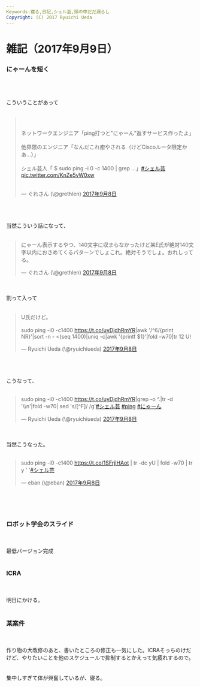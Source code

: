 ```yaml
---
Keywords:寝る,日記,シェル芸,頭の中だだ漏らし
Copyright: (C) 2017 Ryuichi Ueda
---
```

# 雑記（2017年9月9日）
<h3>にゃーんを短く</h3><br />
<br />
<br />
こういうことがあって<br />
<br />
<blockquote class="twitter-tweet" data-lang="ja"><br />
<p dir="ltr" lang="ja">ネットワークエンジニア「ping打つと"にゃーん"返すサービス作ったよ」<br />
<br />
他界隈のエンジニア「なんだこれ癒やされる（けどCiscoルータ限定かあ…）」<br />
<br />
シェル芸人「 $ sudo ping -i 0 -c 1400 | grep …」<a href="https://twitter.com/hashtag/%E3%82%B7%E3%82%A7%E3%83%AB%E8%8A%B8?src=hash">#シェル芸</a> <a href="https://t.co/KnZe5vW0xw">pic.twitter.com/KnZe5vW0xw</a></p><br />
— ぐれさん (\@grethlen) <a href="https://twitter.com/grethlen/status/906154326975905793">2017年9月8日</a></blockquote><br />
<script async src="//platform.twitter.com/widgets.js" charset="utf-8"></script><br />
<br />
当然こういう話になって、<br />
<br />
<blockquote class="twitter-tweet" data-lang="ja"><p lang="ja" dir="ltr">にゃーん表示するやつ、140文字に収まらなかったけど某E氏が絶対140文字以内におさめてくるパターンでしょこれ。絶対そうでしょ。おれしってる。</p>&mdash; ぐれさん (\@grethlen) <a href="https://twitter.com/grethlen/status/906167669518327808">2017年9月8日</a></blockquote> <script async src="//platform.twitter.com/widgets.js" charset="utf-8"></script><br />
<br />
割って入って<br />
<br />
<blockquote class="twitter-tweet" data-lang="ja"><p lang="ja" dir="ltr">U氏だけど。<br><br>sudo ping -i0 -c1400 <a href="https://t.co/uyDjdhRmYR">https://t.co/uyDjdhRmYR</a>|awk &#39;/^6/{print NR}&#39;|sort -n - &lt;(seq 1400)|uniq -c|awk &#39;{printf $1}&#39;|fold -w70|tr 12 U!</p>&mdash; Ryuichi Ueda (\@ryuichiueda) <a href="https://twitter.com/ryuichiueda/status/906286383580381184">2017年9月8日</a></blockquote> <script async src="//platform.twitter.com/widgets.js" charset="utf-8"></script><br />
<br />
<br />
こうなって、<br />
<br />
<blockquote class="twitter-tweet" data-lang="ja"><p lang="en" dir="ltr">sudo ping -i0 -c1400 <a href="https://t.co/uyDjdhRmYR">https://t.co/uyDjdhRmYR</a>|grep -o ^.|tr -d &#39;\\n&#39;|fold -w70| sed &#39;s/[^F]/ /g&#39;<a href="https://twitter.com/hashtag/%E3%82%B7%E3%82%A7%E3%83%AB%E8%8A%B8?src=hash">#シェル芸</a> <a href="https://twitter.com/hashtag/ping?src=hash">#ping</a> <a href="https://twitter.com/hashtag/%E3%81%AB%E3%82%83%E3%83%BC%E3%82%93?src=hash">#にゃーん</a></p>&mdash; Ryuichi Ueda (\@ryuichiueda) <a href="https://twitter.com/ryuichiueda/status/906291672153075712">2017年9月8日</a></blockquote> <script async src="//platform.twitter.com/widgets.js" charset="utf-8"></script><br />
<br />
当然こうなった。<br />
<br />
<blockquote class="twitter-tweet" data-lang="ja"><p lang="en" dir="ltr">sudo ping -i0 -c1400 <a href="https://t.co/1SFrjlHAot">https://t.co/1SFrjlHAot</a> | tr -dc yU | fold -w70 | tr y &#39; &#39;<a href="https://twitter.com/hashtag/%E3%82%B7%E3%82%A7%E3%83%AB%E8%8A%B8?src=hash">#シェル芸</a></p>&mdash; eban (\@eban) <a href="https://twitter.com/eban/status/906305537075056640">2017年9月8日</a></blockquote> <script async src="//platform.twitter.com/widgets.js" charset="utf-8"></script><br />
<br />
<br />
<h3>ロボット学会のスライド</h3><br />
<br />
最低バージョン完成<br />
<br />
<h3>ICRA</h3><br />
<br />
明日にかける。<br />
<br />
<h3>某案件</h3><br />
<br />
作り物の大改修のあと、書いたところの修正も一気にした。ICRAそっちのけだけど、やりたいことを他のスケジュールで抑制するとかえって気疲れするので。<br />
<br />
<br />
集中しすぎて体が興奮しているが、寝る。
